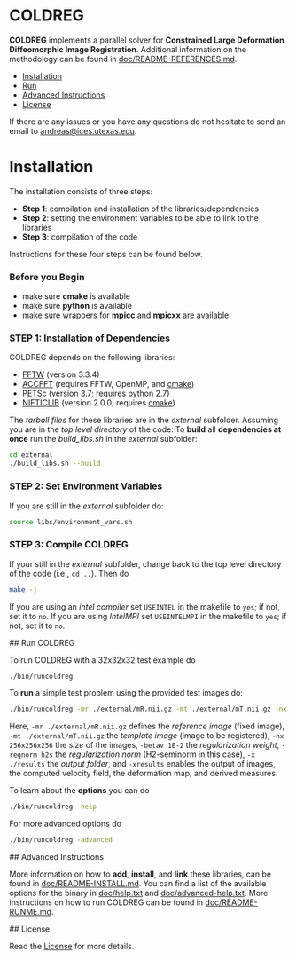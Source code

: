 # COLDREG

**COLDREG** implements a parallel solver for **Constrained Large Deformation Diffeomorphic Image Registration**. Additional information on the methodology can be found in [doc/README-REFERENCES.md](doc/README-REFERENCES.md).

* [Installation](#install)
* [Run](#run)
* [Advanced Instructions](#advanced-install)
* [License](#license)


If there are any issues or you have any questions do not hesitate to send an email to <andreas@ices.utexas.edu>.

<h1 id="install">Installation</h1>

The installation consists of three steps:

* **Step 1**: compilation and installation of the libraries/dependencies
* **Step 2**: setting the environment variables to be able to link to the libraries
* **Step 3**: compilation of the code

Instructions for these four steps can be found below.


### Before you Begin

* make sure **cmake** is available
* make sure **python** is available
* make sure wrappers for **mpicc** and **mpicxx** are available


### STEP 1: Installation of Dependencies

COLDREG depends on the following libraries:

* [FFTW](http://www.fftw.org) (version 3.3.4)
* [ACCFFT](http://accfft.org) (requires FFTW, OpenMP, and [cmake](https://cmake.org))
* [PETSc](https://www.mcs.anl.gov/petsc/) (version 3.7; requires python 2.7)
* [NIFTICLIB](https://sourceforge.net/projects/niftilib/files/nifticlib/) (version 2.0.0; requires [cmake](https://cmake.org))

The *tarball files* for these libraries are in the *external* subfolder. Assuming you are in the *top level directory* of the code: To **build** all **dependencies at once** run the *build_libs.sh* in the *external* subfolder:

```bash
cd external
./build_libs.sh --build
```


### STEP 2: Set Environment Variables

If you are still in the *external* subfolder do:

```bash
source libs/environment_vars.sh
```


### STEP 3: Compile COLDREG

If your still in the *external* subfolder, change back to the top level directory of the code (i.e., `cd ..`). Then do

```bash
make -j
```

If you are using an *intel compiler* set `USEINTEL` in the makefile to `yes`; if not, set it to `no`. If you are using *IntelMPI* set `USEINTELMPI` in the makefile to `yes`; if not, set it to `no`.



##<a name="run"></a> Run COLDREG

To run COLDREG with a 32x32x32 test example do

```bash
./bin/runcoldreg
```

To **run** a simple test problem using the provided test images do:

```bash
./bin/runcoldreg -mr ./external/mR.nii.gz -mt ./external/mT.nii.gz -nx 256x256x256 -betav 1E-2 -regnorm h2s -xresults -x ./results
```

Here, `-mr ./external/mR.nii.gz` defines the *reference image* (fixed image), `-mt ./external/mT.nii.gz` the *template image* (image to be registered), `-nx 256x256x256` the *size* of the images, `-betav 1E-2` the *regularization weight*,  `-regnorm h2s` the *regularization norm* (H2-seminorm in this case), `-x ./results` the *output folder*, and `-xresults` enables the output of images, the computed velocity field, the deformation map, and derived measures.

To learn about the **options** you can do

```bash
./bin/runcoldreg -help
```

For more advanced options do

```bash
./bin/runcoldreg -advanced
```


##<a name="advanced-install"></a>  Advanced Instructions

More information on how to **add**, **install**, and **link** these libraries, can be found in [doc/README-INSTALL.md](doc/README-INSTALL.md). You can find a list of the available options for the binary in [doc/help.txt](doc/help.txt) and [doc/advanced-help.txt](doc/advanced-help.txt). More instructions on how to run COLDREG can be found in [doc/README-RUNME.md](doc/README-RUNME.md).

##<a name="license"></a>  License

Read the [License](LICENSE) for more details.